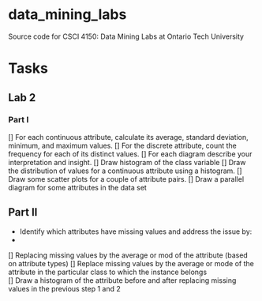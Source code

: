 # data_mining_labs
Source code for CSCI 4150: Data Mining Labs at Ontario Tech University


# Tasks 

## Lab 2

### Part I 
[] For each continuous attribute, calculate its average, standard deviation, minimum, and maximum values.
[] For the discrete attribute, count the frequency for each of its distinct values.
[] For each diagram describe your interpretation and insight.
[] Draw histogram of the class variable
[] Draw the distribution of values for a continuous attribute using a histogram.
[] Draw some scatter plots for a couple of attribute pairs.
[] Draw a parallel diagram for some attributes in the data set

## Part II 
- Identify which attributes have missing values and address the issue by: 
- 
[] Replacing missing values by the average or mod of the attribute (based on attribute types)
[] Replace missing values by the average or mode of the attribute in the particular class to which the instance belongs  
[] Draw a histogram of the attribute before and after replacing missing values in the previous step 1 and 2




